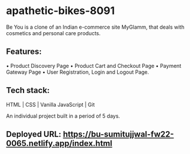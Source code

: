 # apathetic-bikes-8091
Be You is a clone of an Indian e-commerce site MyGlamm,
that deals with cosmetics and personal care products.

## Features:
• Product Discovery Page
• Product Cart and Checkout Page
• Payment Gateway Page
• User Registration, Login and Logout Page.

## Tech stack: 
HTML | CSS | Vanilla JavaScript | Git

An individual project built in a period of 5 days. 

## Deployed URL: https://bu-sumitujjwal-fw22-0065.netlify.app/index.html
